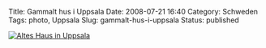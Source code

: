 Title: Gammalt hus i Uppsala
Date: 2008-07-21 16:40
Category: Schweden
Tags: photo, Uppsala
Slug: gammalt-hus-i-uppsala
Status: published

[![Altes Haus in
Uppsala](/pic/gammalthusiupps_s.jpg "Altes Haus in Uppsala")](/pic/gammalthusiupps_l.jpg)

